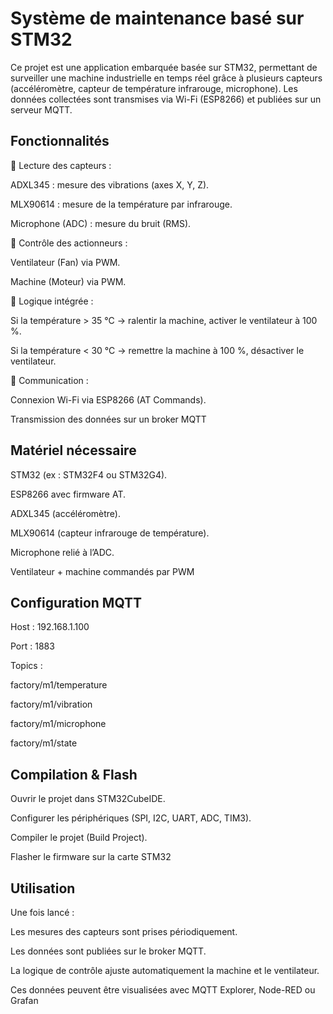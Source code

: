# Système de maintenance basé sur STM32

Ce projet est une application embarquée basée sur STM32, permettant de surveiller une machine industrielle en temps réel grâce à plusieurs capteurs (accéléromètre, capteur de température infrarouge, microphone).
Les données collectées sont transmises via Wi-Fi (ESP8266) et publiées sur un serveur MQTT.

## Fonctionnalités

🔹 Lecture des capteurs :

ADXL345 : mesure des vibrations (axes X, Y, Z).

MLX90614 : mesure de la température par infrarouge.

Microphone (ADC) : mesure du bruit (RMS).

🔹 Contrôle des actionneurs :

Ventilateur (Fan) via PWM.

Machine (Moteur) via PWM.

🔹 Logique intégrée :

Si la température > 35 °C → ralentir la machine, activer le ventilateur à 100 %.

Si la température < 30 °C → remettre la machine à 100 %, désactiver le ventilateur.

🔹 Communication :

Connexion Wi-Fi via ESP8266 (AT Commands).

Transmission des données sur un broker MQTT

## Matériel nécessaire

 STM32 (ex : STM32F4 ou STM32G4).

 ESP8266 avec firmware AT.

 ADXL345 (accéléromètre).

 MLX90614 (capteur infrarouge de température).

 Microphone relié à l’ADC.

 Ventilateur + machine commandés par PWM

## Configuration MQTT

Host : 192.168.1.100

Port : 1883

Topics :

factory/m1/temperature

factory/m1/vibration

factory/m1/microphone

factory/m1/state

## Compilation & Flash

Ouvrir le projet dans STM32CubeIDE.

Configurer les périphériques (SPI, I2C, UART, ADC, TIM3).

Compiler le projet (Build Project).

Flasher le firmware sur la carte STM32

## Utilisation

Une fois lancé :

Les mesures des capteurs sont prises périodiquement.

Les données sont publiées sur le broker MQTT.

La logique de contrôle ajuste automatiquement la machine et le ventilateur.


Ces données peuvent être visualisées avec MQTT Explorer, Node-RED ou Grafan
